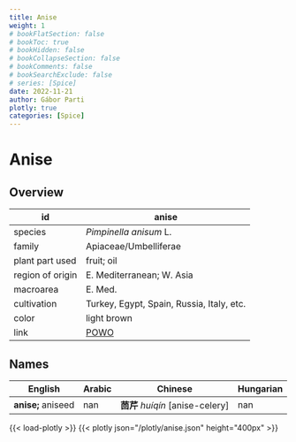 ```yaml
---
title: Anise
weight: 1
# bookFlatSection: false
# bookToc: true
# bookHidden: false
# bookCollapseSection: false
# bookComments: false
# bookSearchExclude: false
# series: [Spice]
date: 2022-11-21
author: Gábor Parti
plotly: true
categories: [Spice]
---
```


# Anise

## Overview

|       id       |                       anise                       |
|----------------|---------------------------------------------------|
|     species    |               *Pimpinella anisum* L.              |
|     family     |               Apiaceae/Umbelliferae               |
| plant part used|                     fruit; oil                    |
|region of origin|             E. Mediterranean; W. Asia             |
|    macroarea   |                      E. Med.                      |
|   cultivation  |     Turkey, Egypt, Spain, Russia, Italy, etc.     |
|      color     |                    light brown                    |
|      link      |[POWO](https://powo.science.kew.org/taxon/846658-1)|

## Names

|      English     |Arabic|            Chinese           |Hungarian|
|------------------|------|------------------------------|---------|
|**anise;** aniseed|  nan |**茴芹** *huíqín* [anise-celery]|   nan   |

{{< load-plotly >}}
{{< plotly json="/plotly/anise.json" height="400px" >}}